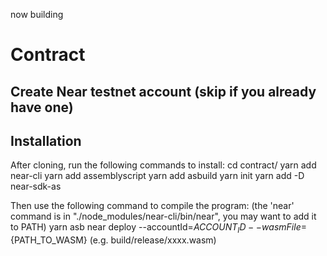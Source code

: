 now building

# Contract
## Create Near testnet account (skip if you already have one)
## Installation
After cloning, run the following commands to install:
cd contract/
yarn add near-cli
yarn add assemblyscript
yarn add asbuild
yarn init
yarn add -D near-sdk-as

Then use the following command to compile the program: (the 'near' command is in "./node_modules/near-cli/bin/near", you may want to add it to PATH)
yarn asb
near deploy --accountId=${ACCOUNT_ID} --wasmFile=${PATH_TO_WASM} (e.g. build/release/xxxx.wasm)

